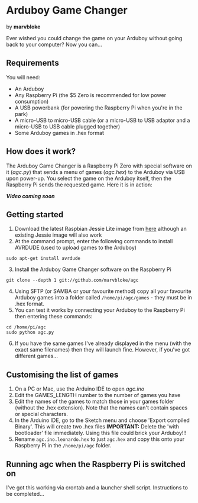 # Arduboy Game Changer
by __marvbloke__

Ever wished you could change the game on your Arduboy without going back to your computer? Now you can...
## Requirements
You will need:
* An Arduboy
* Any Raspberry Pi (the $5 Zero is recommended for low power consumption)
* A USB powerbank (for powering the Raspberry Pi when you're in the park)
* A micro-USB to micro-USB cable (or a micro-USB to USB adaptor and a micro-USB to USB cable plugged together)
* Some Arduboy games in .hex format
## How does it work?
The Arduboy Game Changer is a Raspberry Pi Zero with special software on it (_agc.py_) that sends a menu of games (_agc.hex_) to the Arduboy via USB upon power-up. You select the game on the Arduboy itself, then the Raspberry Pi sends the requested game. Here it is in action:

___Video coming soon___

## Getting started
1. Download the latest Raspbian Jessie Lite image from [here](https://www.raspberrypi.org/downloads/raspbian/) although an existing Jessie image will also work
2. At the command prompt, enter the following commands to install AVRDUDE (used to upload games to the Arduboy)
```
sudo apt-get install avrdude
```
3. Install the Arduboy Game Changer software on the Raspberry Pi
```
git clone --depth 1 git://github.com/marvbloke/agc
```
4. Using SFTP (or SAMBA or your favourite method) copy all your favourite Arduboy games into a folder called ```/home/pi/agc/games``` - they must be in .hex format.
5. You can test it works by connecting your Arduboy to the Raspberry Pi then entering these commands:
```
cd /home/pi/agc
sudo python agc.py
```
6. If you have the same games I've already displayed in the menu (with the exact same filenames) then they will launch fine. However, if you've got different games...
## Customising the list of games
1. On a PC or Mac, use the Arduino IDE to open _agc.ino_
2. Edit the GAMES_LENGTH number to the number of games you have
3. Edit the names of the games to match those in your games folder (without the .hex extension). Note that the names can't contain spaces or special characters.
4. In the Arduino IDE, go to the Sketch menu and choose 'Export compiled Binary'. This will create two .hex files
__IMPORTANT:__ Delete the 'with bootloader' file immediately. Using this file could brick your Arduboy!!!
5. Rename ```agc.ino.leonardo.hex``` to just ```agc.hex``` and copy this onto your Raspberry Pi in the ```/home/pi/agc``` folder.
## Running agc when the Raspberry Pi is switched on
I've got this working via crontab and a launcher shell script. Instructions to be completed...
